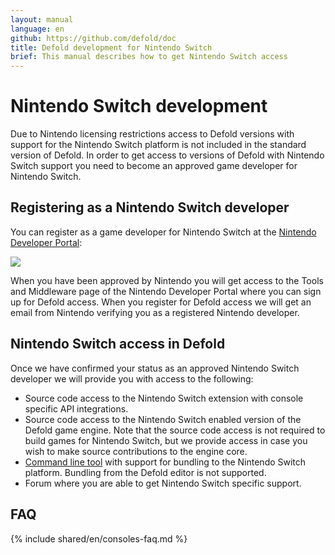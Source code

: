 ```yaml
---
layout: manual
language: en
github: https://github.com/defold/doc
title: Defold development for Nintendo Switch
brief: This manual describes how to get Nintendo Switch access
---
```


# Nintendo Switch development

Due to Nintendo licensing restrictions access to Defold versions with support for the Nintendo Switch platform is not included in the standard version of Defold. In order to get access to versions of Defold with Nintendo Switch support you need to become an approved game developer for Nintendo Switch.


## Registering as a Nintendo Switch developer

You can register as a game developer for Nintendo Switch at the [Nintendo Developer Portal](https://developer.nintendo.com/register):

![](../images/nintendo-switch/register-nintendo.png)

When you have been approved by Nintendo you will get access to the Tools and Middleware page of the Nintendo Developer Portal where you can sign up for Defold access. When you register for Defold access we will get an email from Nintendo verifying you as a registered Nintendo developer.


## Nintendo Switch access in Defold

Once we have confirmed your status as an approved Nintendo Switch developer we will provide you with access to the following:

* Source code access to the Nintendo Switch extension with console specific API integrations.
* Source code access to the Nintendo Switch enabled version of the Defold game engine. Note that the source code access is not required to build games for Nintendo Switch, but we provide access in case you wish to make source contributions to the engine core.
* [Command line tool](/manuals/bob) with support for bundling to the Nintendo Switch platform. Bundling from the Defold editor is not supported.
* Forum where you are able to get Nintendo Switch specific support.


## FAQ
{% include shared/en/consoles-faq.md %}
